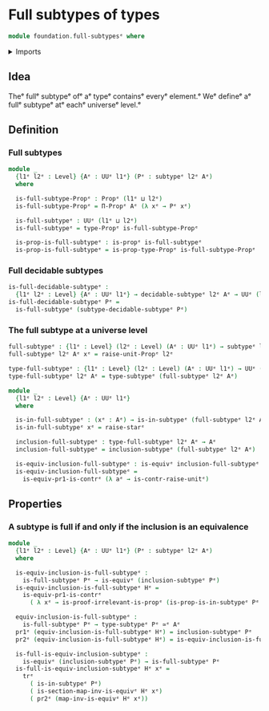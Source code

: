 # Full subtypes of types

```agda
module foundation.full-subtypesᵉ where
```

<details><summary>Imports</summary>

```agda
open import foundation.decidable-subtypesᵉ
open import foundation.dependent-pair-typesᵉ
open import foundation.type-arithmetic-dependent-pair-typesᵉ
open import foundation.unit-typeᵉ
open import foundation.universe-levelsᵉ

open import foundation-core.equivalencesᵉ
open import foundation-core.propositionsᵉ
open import foundation-core.subtypesᵉ
open import foundation-core.transport-along-identificationsᵉ
```

</details>

## Idea

Theᵉ fullᵉ subtypeᵉ ofᵉ aᵉ typeᵉ containsᵉ everyᵉ element.ᵉ Weᵉ defineᵉ aᵉ fullᵉ subtypeᵉ atᵉ
eachᵉ universeᵉ level.ᵉ

## Definition

### Full subtypes

```agda
module _
  {l1ᵉ l2ᵉ : Level} {Aᵉ : UUᵉ l1ᵉ} (Pᵉ : subtypeᵉ l2ᵉ Aᵉ)
  where

  is-full-subtype-Propᵉ : Propᵉ (l1ᵉ ⊔ l2ᵉ)
  is-full-subtype-Propᵉ = Π-Propᵉ Aᵉ (λ xᵉ → Pᵉ xᵉ)

  is-full-subtypeᵉ : UUᵉ (l1ᵉ ⊔ l2ᵉ)
  is-full-subtypeᵉ = type-Propᵉ is-full-subtype-Propᵉ

  is-prop-is-full-subtypeᵉ : is-propᵉ is-full-subtypeᵉ
  is-prop-is-full-subtypeᵉ = is-prop-type-Propᵉ is-full-subtype-Propᵉ
```

### Full decidable subtypes

```agda
is-full-decidable-subtypeᵉ :
  {l1ᵉ l2ᵉ : Level} {Aᵉ : UUᵉ l1ᵉ} → decidable-subtypeᵉ l2ᵉ Aᵉ → UUᵉ (l1ᵉ ⊔ l2ᵉ)
is-full-decidable-subtypeᵉ Pᵉ =
  is-full-subtypeᵉ (subtype-decidable-subtypeᵉ Pᵉ)
```

### The full subtype at a universe level

```agda
full-subtypeᵉ : {l1ᵉ : Level} (l2ᵉ : Level) (Aᵉ : UUᵉ l1ᵉ) → subtypeᵉ l2ᵉ Aᵉ
full-subtypeᵉ l2ᵉ Aᵉ xᵉ = raise-unit-Propᵉ l2ᵉ

type-full-subtypeᵉ : {l1ᵉ : Level} (l2ᵉ : Level) (Aᵉ : UUᵉ l1ᵉ) → UUᵉ (l1ᵉ ⊔ l2ᵉ)
type-full-subtypeᵉ l2ᵉ Aᵉ = type-subtypeᵉ (full-subtypeᵉ l2ᵉ Aᵉ)

module _
  {l1ᵉ l2ᵉ : Level} {Aᵉ : UUᵉ l1ᵉ}
  where

  is-in-full-subtypeᵉ : (xᵉ : Aᵉ) → is-in-subtypeᵉ (full-subtypeᵉ l2ᵉ Aᵉ) xᵉ
  is-in-full-subtypeᵉ xᵉ = raise-starᵉ

  inclusion-full-subtypeᵉ : type-full-subtypeᵉ l2ᵉ Aᵉ → Aᵉ
  inclusion-full-subtypeᵉ = inclusion-subtypeᵉ (full-subtypeᵉ l2ᵉ Aᵉ)

  is-equiv-inclusion-full-subtypeᵉ : is-equivᵉ inclusion-full-subtypeᵉ
  is-equiv-inclusion-full-subtypeᵉ =
    is-equiv-pr1-is-contrᵉ (λ aᵉ → is-contr-raise-unitᵉ)
```

## Properties

### A subtype is full if and only if the inclusion is an equivalence

```agda
module _
  {l1ᵉ l2ᵉ : Level} {Aᵉ : UUᵉ l1ᵉ} (Pᵉ : subtypeᵉ l2ᵉ Aᵉ)
  where

  is-equiv-inclusion-is-full-subtypeᵉ :
    is-full-subtypeᵉ Pᵉ → is-equivᵉ (inclusion-subtypeᵉ Pᵉ)
  is-equiv-inclusion-is-full-subtypeᵉ Hᵉ =
    is-equiv-pr1-is-contrᵉ
      ( λ xᵉ → is-proof-irrelevant-is-propᵉ (is-prop-is-in-subtypeᵉ Pᵉ xᵉ) (Hᵉ xᵉ))

  equiv-inclusion-is-full-subtypeᵉ :
    is-full-subtypeᵉ Pᵉ → type-subtypeᵉ Pᵉ ≃ᵉ Aᵉ
  pr1ᵉ (equiv-inclusion-is-full-subtypeᵉ Hᵉ) = inclusion-subtypeᵉ Pᵉ
  pr2ᵉ (equiv-inclusion-is-full-subtypeᵉ Hᵉ) = is-equiv-inclusion-is-full-subtypeᵉ Hᵉ

  is-full-is-equiv-inclusion-subtypeᵉ :
    is-equivᵉ (inclusion-subtypeᵉ Pᵉ) → is-full-subtypeᵉ Pᵉ
  is-full-is-equiv-inclusion-subtypeᵉ Hᵉ xᵉ =
    trᵉ
      ( is-in-subtypeᵉ Pᵉ)
      ( is-section-map-inv-is-equivᵉ Hᵉ xᵉ)
      ( pr2ᵉ (map-inv-is-equivᵉ Hᵉ xᵉ))
```